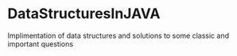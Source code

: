 # DataStructuresInJAVA
Implimentation of data structures and solutions to some classic and important questions
